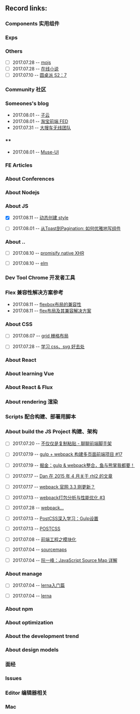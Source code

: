 ## Record links:


### Components 实用组件



### Exps


### Others
- [ ] 2017.07.28 -- [mojs](http://mojs.io/)
- [ ] 2017.07.28 -- [在线小说](http://www.dushu369.com/)
- [ ] 2017.07.10 -- [圆桌派 S2：7](https://www.youtube.com/watch?v=DNm056qwHvU)

### Community 社区

### Someones's blog
* 2017.08.01 -- [子云](http://everlose.cn/)
* 2017.08.01 -- [淘宝前端 FED](http://taobaofed.org/)
* 2017.07.31 -- [大搜车无线团队](http://f2e.souche.com/blog/)

### **
* 2017.08.01 -- [Muse-UI](http://www.muse-ui.org/)


### FE Articles

### About Conferences

### About Nodejs

### About JS
- [x] 2017.08.11 -- [动态创建 style](http://www.cnblogs.com/stephenykk/p/5406614.html)
- [ ] 2017.08.01 -- [从Toast到Pagination: 如何优雅地写组件](https://juejin.im/post/591568ab8d6d8100585ecb7d)


### About ..
- [ ] 2017.08.10 -- [promisify native XHR](https://stackoverflow.com/questions/30008114/how-do-i-promisify-native-xhr)
- [ ] 2017.08.10 -- [elm](https://guide.elm-lang.org/)


### Dev Tool Chrome 开发者工具


### Flex 兼容性解决方案参考
* 2017.08.11 -- [flexbox布局的兼容性](http://www.ayqy.net/blog/flexbox%E5%B8%83%E5%B1%80%E7%9A%84%E5%85%BC%E5%AE%B9%E6%80%A7/)
* 2017.08.11 -- [flex布局及其兼容解决方案](http://www.webzsky.com/?p=689)

### About CSS
- [ ] 2017.08.07 -- [grid 栅格布局](https://tympanus.net/codrops/css_reference/grid/)
- [ ] 2017.07.28 -- [学习 css、svg 好去处](https://tympanus.net/codrops/)


### About React


### About learning Vue


### About React & Flux


### About rendering 渲染


### Scripts 配合构建、部署用脚本


### About build the JS Project 构建、架构
- [ ] 2017.07.20 -- [不仅仅是复制粘贴 - 聊聊前端脚手架](http://www.cnblogs.com/ihardcoder/p/6648423.html)
- [ ] 2017.07.19 -- [gulp + webpack 构建多页面前端项目 #17](https://github.com/fwon/blog/issues/17)
- [ ] 2017.07.19 -- [掘金：gulp & webpack整合，鱼与熊掌我都要！](https://juejin.im/entry/5774ed3da633bd0057fe07f4)
- [ ] 2017.07.17 -- [Dan 在 2015 年 4 月关于 rhl2 的文章](https://medium.com/@dan_abramov/the-death-of-react-hot-loader-765fa791d7c4)
- [ ] 2017.07.17 -- [webpack 官网 3.3 刚更新？](https://webpack.js.org/guides/hot-module-replacement/)
- [ ] 2017.07.13 -- [webpack打包分析与性能优化 #3](https://github.com/hawx1993/tech-blog/issues/3)
- [ ] 2017.07.28 -- [webpack...](https://mrshi.gitbooks.io/survivejs_webpack_chinese/chapter1.html)
- [ ] 2017.07.13 -- [PostCSS深入学习：Gulp设置](http://www.w3cplus.com/PostCSS/postcss-quickstart-guide-gulp-setup.html)
- [ ] 2017.07.13 -- [POSTCSS](https://www.w3cplus.com/blog/tags/516.html)
- [ ] 2017.07.08 -- [前端工程之模块化](http://fex.baidu.com/blog/2014/03/fis-module/)
- [ ] 2017.07.04 -- [sourcemaps](https://www.html5rocks.com/en/tutorials/developertools/sourcemaps/)
- [ ] 2017.07.04 -- [阮一峰：JavaScript Source Map 详解](http://www.ruanyifeng.com/blog/2013/01/javascript_source_map.html)


### About manage
- [ ] 2017.07.04 -- [lerna入门篇](http://www.jianshu.com/p/63ec67445b0f)
- [ ] 2017.07.04 -- [lerna](https://github.com/lerna/lerna)


### About npm


### About optimization


### About the development trend


### About design models


### 面经


### Issues


### Editor 编辑器相关


### Mac
